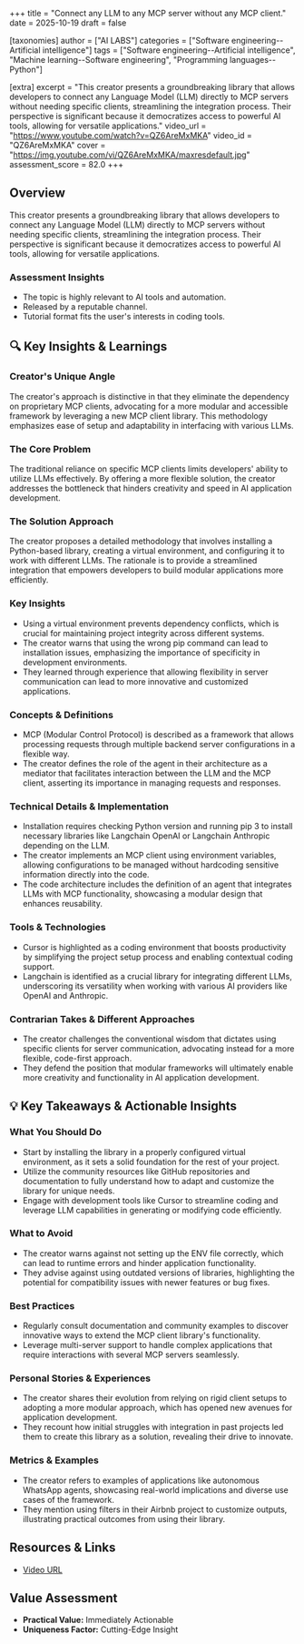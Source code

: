 +++
title = "Connect any LLM to any MCP server without any MCP client."
date = 2025-10-19
draft = false

[taxonomies]
author = ["AI LABS"]
categories = ["Software engineering--Artificial intelligence"]
tags = ["Software engineering--Artificial intelligence", "Machine learning--Software engineering", "Programming languages--Python"]

[extra]
excerpt = "This creator presents a groundbreaking library that allows developers to connect any Language Model (LLM) directly to MCP servers without needing specific clients, streamlining the integration process. Their perspective is significant because it democratizes access to powerful AI tools, allowing for versatile applications."
video_url = "https://www.youtube.com/watch?v=QZ6AreMxMKA"
video_id = "QZ6AreMxMKA"
cover = "https://img.youtube.com/vi/QZ6AreMxMKA/maxresdefault.jpg"
assessment_score = 82.0
+++

## Overview

This creator presents a groundbreaking library that allows developers to connect any Language Model (LLM) directly to MCP servers without needing specific clients, streamlining the integration process. Their perspective is significant because it democratizes access to powerful AI tools, allowing for versatile applications.

### Assessment Insights

- The topic is highly relevant to AI tools and automation.
- Released by a reputable channel.
- Tutorial format fits the user's interests in coding tools.

## 🔍 Key Insights & Learnings

### Creator's Unique Angle
The creator's approach is distinctive in that they eliminate the dependency on proprietary MCP clients, advocating for a more modular and accessible framework by leveraging a new MCP client library. This methodology emphasizes ease of setup and adaptability in interfacing with various LLMs.

### The Core Problem
The traditional reliance on specific MCP clients limits developers' ability to utilize LLMs effectively. By offering a more flexible solution, the creator addresses the bottleneck that hinders creativity and speed in AI application development.

### The Solution Approach
The creator proposes a detailed methodology that involves installing a Python-based library, creating a virtual environment, and configuring it to work with different LLMs. The rationale is to provide a streamlined integration that empowers developers to build modular applications more efficiently.

### Key Insights
- Using a virtual environment prevents dependency conflicts, which is crucial for maintaining project integrity across different systems.
- The creator warns that using the wrong pip command can lead to installation issues, emphasizing the importance of specificity in development environments.
- They learned through experience that allowing flexibility in server communication can lead to more innovative and customized applications.

### Concepts & Definitions
- MCP (Modular Control Protocol) is described as a framework that allows processing requests through multiple backend server configurations in a flexible way.
- The creator defines the role of the agent in their architecture as a mediator that facilitates interaction between the LLM and the MCP client, asserting its importance in managing requests and responses.

### Technical Details & Implementation
- Installation requires checking Python version and running pip 3 to install necessary libraries like Langchain OpenAI or Langchain Anthropic depending on the LLM.
- The creator implements an MCP client using environment variables, allowing configurations to be managed without hardcoding sensitive information directly into the code.
- The code architecture includes the definition of an agent that integrates LLMs with MCP functionality, showcasing a modular design that enhances reusability.

### Tools & Technologies
- Cursor is highlighted as a coding environment that boosts productivity by simplifying the project setup process and enabling contextual coding support.
- Langchain is identified as a crucial library for integrating different LLMs, underscoring its versatility when working with various AI providers like OpenAI and Anthropic.

### Contrarian Takes & Different Approaches
- The creator challenges the conventional wisdom that dictates using specific clients for server communication, advocating instead for a more flexible, code-first approach.
- They defend the position that modular frameworks will ultimately enable more creativity and functionality in AI application development.

## 💡 Key Takeaways & Actionable Insights

### What You Should Do
- Start by installing the library in a properly configured virtual environment, as it sets a solid foundation for the rest of your project.
- Utilize the community resources like GitHub repositories and documentation to fully understand how to adapt and customize the library for unique needs.
- Engage with development tools like Cursor to streamline coding and leverage LLM capabilities in generating or modifying code efficiently.

### What to Avoid
- The creator warns against not setting up the ENV file correctly, which can lead to runtime errors and hinder application functionality.
- They advise against using outdated versions of libraries, highlighting the potential for compatibility issues with newer features or bug fixes.

### Best Practices
- Regularly consult documentation and community examples to discover innovative ways to extend the MCP client library's functionality.
- Leverage multi-server support to handle complex applications that require interactions with several MCP servers seamlessly.

### Personal Stories & Experiences
- The creator shares their evolution from relying on rigid client setups to adopting a more modular approach, which has opened new avenues for application development.
- They recount how initial struggles with integration in past projects led them to create this library as a solution, revealing their drive to innovate.

### Metrics & Examples
- The creator refers to examples of applications like autonomous WhatsApp agents, showcasing real-world implications and diverse use cases of the framework.
- They mention using filters in their Airbnb project to customize outputs, illustrating practical outcomes from using their library.

## Resources & Links

- [Video URL](https://www.youtube.com/watch?v=QZ6AreMxMKA)

## Value Assessment
- **Practical Value:** Immediately Actionable
- **Uniqueness Factor:** Cutting-Edge Insight

